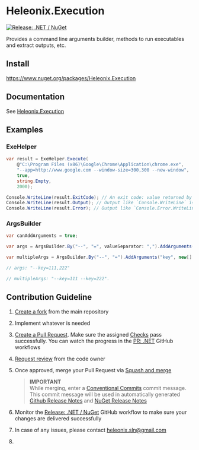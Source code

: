 # Heleonix.Execution

[![Release: .NET / NuGet](https://github.com/Heleonix/Heleonix.Execution/actions/workflows/release-net-nuget.yml/badge.svg)](https://github.com/Heleonix/Heleonix.Execution/actions/workflows/release-net-nuget.yml)

Provides a command line arguments builder, methods to run executables and extract outputs, etc.

## Install

https://www.nuget.org/packages/Heleonix.Execution

## Documentation

See [Heleonix.Execution](https://heleonix.github.io/docs/Heleonix.Execution)

## Examples

### ExeHelper

```csharp
var result = ExeHelper.Execute(
    @"C:\Program Files (x86)\Google\Chrome\Application\chrome.exe",
    "--app=http://www.google.com --window-size=300,300 --new-window",
    true,
    string.Empty,
    2000);

Console.WriteLine(result.ExitCode); // An exit code: value returned by `Main` or by `Environment.Exit(exitCode)` etc.
Console.WriteLine(result.Output); // Output like `Console.WriteLine` is available here
Console.WriteLine(result.Error); // Output like `Console.Error.WriteLine` is available here.
```

### ArgsBuilder

```csharp
var canAddArguments = true;

var args = ArgsBuilder.By("--", "=", valueSeparator: ",").AddArguments("key", new[] { "111", "222", false, canAddArguments);

var multipleArgs = ArgsBuilder.By("--", "=").AddArguments("key", new[] { "111", "222", true, canAddArguments);

// args: "--key=111,222"

// multipleArgs: "--key=111 --key=222".
```

## Contribution Guideline

1. [Create a fork](https://github.com/Heleonix/Heleonix.Execution/fork) from the main repository
2. Implement whatever is needed
3. [Create a Pull Request](https://docs.github.com/en/pull-requests/collaborating-with-pull-requests/proposing-changes-to-your-work-with-pull-requests/creating-a-pull-request-from-a-fork).
   Make sure the assigned [Checks](https://docs.github.com/en/pull-requests/collaborating-with-pull-requests/collaborating-on-repositories-with-code-quality-features/about-status-checks#checks) pass successfully.
   You can watch the progress in the [PR: .NET](https://github.com/Heleonix/Heleonix.Execution/actions/workflows/pr-net.yml) GitHub workflows
4. [Request review](https://docs.github.com/en/pull-requests/collaborating-with-pull-requests/proposing-changes-to-your-work-with-pull-requests/requesting-a-pull-request-review) from the code owner
5. Once approved, merge your Pull Request via [Squash and merge](https://docs.github.com/en/pull-requests/collaborating-with-pull-requests/incorporating-changes-from-a-pull-request/about-pull-request-merges#squash-and-merge-your-commits)

   > **IMPORTANT**  
   > While merging, enter a [Conventional Commits](https://www.conventionalcommits.org/) commit message.
   > This commit message will be used in automatically generated [Github Release Notes](https://github.com/Heleonix/Heleonix.Execution/releases)
   > and [NuGet Release Notes](https://www.nuget.org/packages/Heleonix.Execution/#releasenotes-body-tab)

5. Monitor the [Release: .NET / NuGet](https://github.com/Heleonix/Heleonix.Execution/actions/workflows/release-net-nuget.yml)
   GitHub workflow to make sure your changes are delivered successfully
5. In case of any issues, please contact [heleonix.sln@gmail.com](mailto:heleonix.sln@gmail.com)
5. 